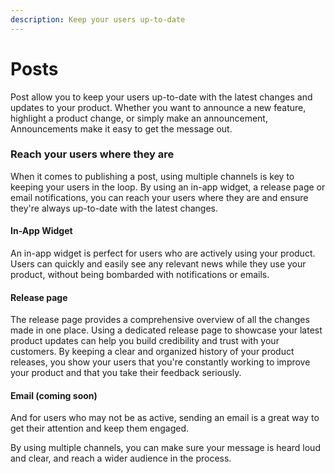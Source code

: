 ```yaml
---
description: Keep your users up-to-date
---
```


# Posts

Post allow you to keep your users up-to-date with the latest changes and updates to your product. Whether you want to announce a new feature, highlight a product change, or simply make an announcement, Announcements make it easy to get the message out.

### Reach your users where they are

When it comes to publishing a post, using multiple channels is key to keeping your users in the loop. By using an in-app widget, a release page or email notifications, you can reach your users where they are and ensure they're always up-to-date with the latest changes.&#x20;

#### In-App Widget

An in-app widget is perfect for users who are actively using your product. Users can quickly and easily see any relevant news while they use your product, without being bombarded with notifications or emails.

#### Release page

The release page provides a comprehensive overview of all the changes made in one place.  Using a dedicated release page to showcase your latest product updates can help you build credibility and trust with your customers. By keeping a clear and organized history of your product releases, you show your users that you're constantly working to improve your product and that you take their feedback seriously.&#x20;

#### Email (coming soon)

And for users who may not be as active, sending an email is a great way to get their attention and keep them engaged.&#x20;

By using multiple channels, you can make sure your message is heard loud and clear, and reach a wider audience in the process.&#x20;

